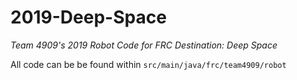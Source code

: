 # 2019-Deep-Space
*Team 4909's 2019 Robot Code for FRC Destination: Deep Space*

All code can be be found within `src/main/java/frc/team4909/robot`
